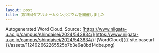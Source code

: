 ```yaml
---
layout: post
title: 第15回ダブルホームシンポジウムを開催しました
---
```

Autogenerated Word Cloud.
Source\: [https://www.niigata-u.ac.jp/campus/shindaisei/2024/543834/](https://www.niigata-u.ac.jp/campus/shindaisei/2024/543834/)
![WordCloud]({{ site.baseurl }}/assets/112492662265525b7b3e6a8bd14dbe.png)